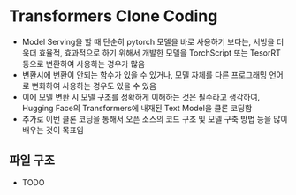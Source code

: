 # Transformers Clone Coding
- Model Serving을 할 때 단순히 pytorch 모델을 바로 사용하기 보다는, 서빙을 더욱더 효율적, 효과적으로 하기 위해서 개발한 모델을 TorchScript 또는 TesorRT 등으로 변환하여 사용하는 경우가 많음
- 변환시에 변환이 안되는 함수가 있을 수 있거나, 모델 자체를 다른 프로그래밍 언어로 변화하여 사용하는 경우도 있을 수 있음 
- 이에 모델 변환 시 모델 구조를 정확하게 이해하는 것은 필수라고 생각하여, Hugging Face의 Transformers에 내재된 Text Model을 클론 코딩함
- 추가로 이번 클론 코딩을 통해서 오픈 소스의 코드 구조 및 모델 구축 방법 등을 많이 배우는 것이 목표임

## 파일 구조
- TODO
